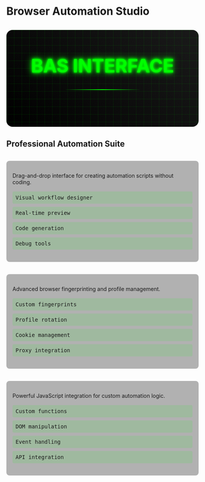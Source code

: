 # Browser Automation Studio

<div class="hero-section">
  <div class="cyber-grid"></div>
  <h1 class="neon-text">BAS INTERFACE</h1>
  <div class="cyber-line"></div>
</div>

## Professional Automation Suite

<div class="features-grid">
  <AccordionItem type="cyber" title="Visual Builder" icon="🎯" status="ACTIVE">
    <div class="feature-content">
      <p>Drag-and-drop interface for creating automation scripts without coding.</p>
      <ul class="feature-list">
        <li>Visual workflow designer</li>
        <li>Real-time preview</li>
        <li>Code generation</li>
        <li>Debug tools</li>
      </ul>
    </div>
  </AccordionItem>

  <AccordionItem type="neon" title="Browser Profiles" icon="🌐" status="PRO">
    <div class="feature-content">
      <p>Advanced browser fingerprinting and profile management.</p>
      <ul class="feature-list">
        <li>Custom fingerprints</li>
        <li>Profile rotation</li>
        <li>Cookie management</li>
        <li>Proxy integration</li>
      </ul>
    </div>
  </AccordionItem>

  <AccordionItem type="hologram" title="JavaScript Engine" icon="⚡" status="PREMIUM">
    <div class="feature-content">
      <p>Powerful JavaScript integration for custom automation logic.</p>
      <ul class="feature-list">
        <li>Custom functions</li>
        <li>DOM manipulation</li>
        <li>Event handling</li>
        <li>API integration</li>
      </ul>
    </div>
  </AccordionItem>
</div>

<style>
.hero-section {
  text-align: center;
  padding: 4rem 2rem;
  margin: 2rem 0;
  background: linear-gradient(45deg, #000, #1a1a1a);
  border-radius: 1rem;
  position: relative;
  overflow: hidden;
}

.cyber-grid {
  position: absolute;
  top: 0;
  left: 0;
  right: 0;
  bottom: 0;
  background: 
    linear-gradient(90deg, rgba(0, 255, 0, 0.1) 1px, transparent 1px),
    linear-gradient(rgba(0, 255, 0, 0.1) 1px, transparent 1px);
  background-size: 20px 20px;
  animation: gridScroll 20s linear infinite;
}

.neon-text {
  font-size: 3rem;
  color: #00ff00;
  text-shadow: 
    0 0 5px #00ff00,
    0 0 10px #00ff00,
    0 0 20px #00ff00;
  margin: 0;
  position: relative;
  z-index: 1;
}

.cyber-line {
  height: 2px;
  background: linear-gradient(90deg, transparent, #00ff00, transparent);
  margin: 2rem auto;
  width: 200px;
  position: relative;
  z-index: 1;
}

.features-grid {
  display: grid;
  gap: 2rem;
  margin: 2rem 0;
}

.feature-content {
  padding: 1rem;
  background: rgba(0, 0, 0, 0.3);
  border-radius: 0.5rem;
}

.feature-list {
  list-style: none;
  padding: 0;
  margin: 1rem 0;
}

.feature-list li {
  padding: 0.5rem;
  margin: 0.5rem 0;
  background: rgba(0, 255, 0, 0.1);
  border-radius: 0.25rem;
  font-family: monospace;
}

@keyframes gridScroll {
  0% { transform: translate(0, 0); }
  100% { transform: translate(20px, 20px); }
}
</style>